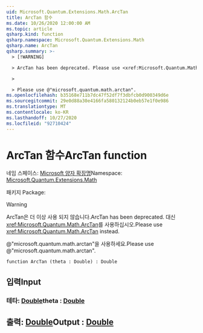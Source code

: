 ```yaml
---
uid: Microsoft.Quantum.Extensions.Math.ArcTan
title: ArcTan 함수
ms.date: 10/26/2020 12:00:00 AM
ms.topic: article
qsharp.kind: function
qsharp.namespace: Microsoft.Quantum.Extensions.Math
qsharp.name: ArcTan
qsharp.summary: >-
  > [!WARNING]

  > ArcTan has been deprecated. Please use <xref:Microsoft.Quantum.Math.ArcTan> instead.

  >

  > Please use @"microsoft.quantum.math.arctan".
ms.openlocfilehash: b35168e711b7dc47f52df7f3dbfcb0d900349d6e
ms.sourcegitcommit: 29e0d88a30e4166fa580132124b0eb57e1f0e986
ms.translationtype: MT
ms.contentlocale: ko-KR
ms.lasthandoff: 10/27/2020
ms.locfileid: "92710424"
---
```

# <a name="arctan-function"></a><span data-ttu-id="6427e-102">ArcTan 함수</span><span class="sxs-lookup"><span data-stu-id="6427e-102">ArcTan function</span></span>

<span data-ttu-id="6427e-103">네임 스페이스: [Microsoft 양자 확장명](xref:Microsoft.Quantum.Extensions.Math)</span><span class="sxs-lookup"><span data-stu-id="6427e-103">Namespace: [Microsoft.Quantum.Extensions.Math](xref:Microsoft.Quantum.Extensions.Math)</span></span>

<span data-ttu-id="6427e-104">패키지 [](https://nuget.org/packages/)</span><span class="sxs-lookup"><span data-stu-id="6427e-104">Package: [](https://nuget.org/packages/)</span></span>


> [!WARNING]
> <span data-ttu-id="6427e-105">ArcTan은 더 이상 사용 되지 않습니다.</span><span class="sxs-lookup"><span data-stu-id="6427e-105">ArcTan has been deprecated.</span></span> <span data-ttu-id="6427e-106">대신 <xref:Microsoft.Quantum.Math.ArcTan>를 사용하십시오.</span><span class="sxs-lookup"><span data-stu-id="6427e-106">Please use <xref:Microsoft.Quantum.Math.ArcTan> instead.</span></span>
>
> <span data-ttu-id="6427e-107">@"microsoft.quantum.math.arctan"을 사용하세요.</span><span class="sxs-lookup"><span data-stu-id="6427e-107">Please use @"microsoft.quantum.math.arctan".</span></span>



```qsharp
function ArcTan (theta : Double) : Double
```


## <a name="input"></a><span data-ttu-id="6427e-108">입력</span><span class="sxs-lookup"><span data-stu-id="6427e-108">Input</span></span>

### <a name="theta--double"></a><span data-ttu-id="6427e-109">테타: [Double](xref:microsoft.quantum.lang-ref.double)</span><span class="sxs-lookup"><span data-stu-id="6427e-109">theta : [Double](xref:microsoft.quantum.lang-ref.double)</span></span>





## <a name="output--double"></a><span data-ttu-id="6427e-110">출력: [Double](xref:microsoft.quantum.lang-ref.double)</span><span class="sxs-lookup"><span data-stu-id="6427e-110">Output : [Double](xref:microsoft.quantum.lang-ref.double)</span></span>

